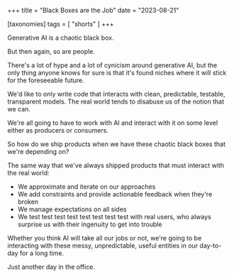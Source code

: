 +++
title = "Black Boxes are the Job"
date = "2023-08-21"

[taxonomies]
tags = [ "shorts" ]
+++

Generative AI is a chaotic black box.

But then again, so are people.

There's a lot of hype and a lot of cynicism around generative AI, but the only thing anyone knows for sure is that it's found niches where it will stick for the foreseeable future.

We'd like to only write code that interacts with clean, predictable, testable, transparent models. The real world tends to disabuse us of the notion that we can.

We're all going to have to work with AI and interact with it on some level either as producers or consumers.

So how do we ship products when we have these chaotic black boxes that we're depending on?

The same way that we've always shipped products that must interact with the real world:

- We approximate and iterate on our approaches
- We add constraints and provide actionable feedback when they're broken
- We manage expectations on all sides
- We test test test test test test test test with real users, who always surprise us with their ingenuity to get into trouble

Whether you think AI will take all our jobs or not, we're going to be interacting with these messy, unpredictable, useful entities in our day-to-day for a long time.

Just another day in the office.
